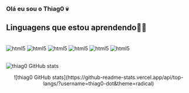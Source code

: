 
### Olá eu sou o Thiag0 💀

## Linguagens que estou aprendendo🧛‍♂️

<div style="display: inline_block"></br>
    <img align="center" alt="html5" src="https://img.shields.io/badge/C%23-239120?style=for-the-badge&logo=c-sharp&logoColor=white" />
    <img align="center" alt="html5" src="https://img.shields.io/badge/Xamarin-3498DB?style=for-the-badge&logo=xamarin&logoColor=white" />
    <img align="center" alt="html5" src="https://img.shields.io/badge/Python-3776AB?style=for-the-badge&logo=python&logoColor=white" />
    <img align="center" alt="html5" src="https://img.shields.io/badge/C%2B%2B-00599C?style=for-the-badge&logo=c%2B%2B&logoColor=white" />
    <img align="center" alt="html5" src="https://img.shields.io/badge/PHP-777BB4?style=for-the-badge&logo=php&logoColor=white" />
    <img align="center" alt="html5" src="https://img.shields.io/badge/MySQL-00000F?style=for-the-badge&logo=mysql&logoColor=white" />
</div>
</br>

![thiag0 GitHub stats](https://github-readme-stats.vercel.app/api?username=thiag0-dot&show_icons=true&theme=radical)
<center>
![thiag0 GitHub stats](https://github-readme-stats.vercel.app/api/top-langs/?username=thiag0-dot&theme=radical)
</center>
</br>

